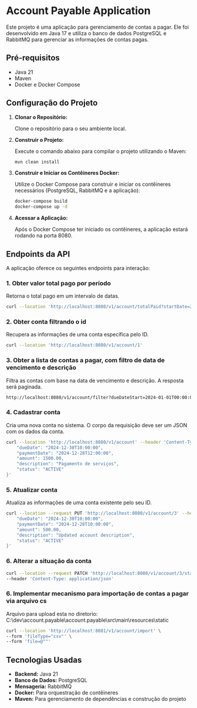 # Account Payable Application

Este projeto é uma aplicação para gerenciamento de contas a pagar. Ele foi desenvolvido em Java 17 e utiliza o banco de dados PostgreSQL e RabbitMQ para gerenciar as informações de contas pagas.

## Pré-requisitos

- Java 21
- Maven
- Docker e Docker Compose

## Configuração do Projeto

1. **Clonar o Repositório:**

   Clone o repositório para o seu ambiente local.

2. **Construir o Projeto:**

   Execute o comando abaixo para compilar o projeto utilizando o Maven:

   ```bash
   mvn clean install
   ```

3. **Construir e Iniciar os Contêineres Docker:**

   Utilize o Docker Compose para construir e iniciar os contêineres necessários (PostgreSQL, RabbitMQ e a aplicação):

   ```bash
   docker-compose build
   docker-compose up -d
   ```

4. **Acessar a Aplicação:**

   Após o Docker Compose ter iniciado os contêineres, a aplicação estará rodando na porta 8080.

## Endpoints da API

A aplicação oferece os seguintes endpoints para interação:

### 1. Obter valor total pago por período

Retorna o total pago em um intervalo de datas.

```bash
curl --location 'http://localhost:8080/v1/account/totalPaid?startDate=2024-01-01T00%3A00%3A00&endDate=2024-12-31T23%3A59%3A59' --header 'Content-Type: application/json'
```

### 2. Obter conta filtrando o id

Recupera as informações de uma conta específica pelo ID.

```bash
curl --location 'http://localhost:8080/v1/account/1'
```

### 3. Obter a lista de contas a pagar, com filtro de data de vencimento e descrição

Filtra as contas com base na data de vencimento e descrição. A resposta será paginada.

```bash
http://localhost:8080/v1/account/filter?dueDateStart=2024-01-01T00:00:00&dueDateEnd=2024-12-31T23:59:59&description=Pagamento&page=0&size=10
```

### 4. Cadastrar conta

Cria uma nova conta no sistema. O corpo da requisição deve ser um JSON com os dados da conta.

```bash
curl --location 'http://localhost:8080/v1/account' --header 'Content-Type: application/json' --data '{
    "dueDate": "2024-12-30T10:00:00",
    "paymentDate": "2024-12-28T12:00:00",
    "amount": 1500.00,
    "description": "Pagamento de serviços",
    "status": "ACTIVE"
}'
```

### 5. Atualizar conta

Atualiza as informações de uma conta existente pelo seu ID.

```bash
curl --location --request PUT 'http://localhost:8080/v1/account/3' --header 'Content-Type: application/json' --data '{
    "dueDate": "2024-12-30T10:00:00",
    "paymentDate": "2024-12-28T10:00:00",
    "amount": 500.00,
    "description": "Updated account description",
    "status": "ACTIVE"
}'
```

### 6.  Alterar a situação da conta

```bash
curl --location --request PATCH 'http://localhost:8080/v1/account/3/status?status=INACTIVE' \
--header 'Content-Type: application/json'
```

### 6.  Implementar mecanismo para importação de contas a pagar via arquivo cs
Arquivo para upload esta no diretorio: C:\dev\account.payable\account.payable\src\main\resources\static

```bash
curl --location 'http://localhost:8081/v1/account/import' \
--form 'fileType="csv"' \
--form 'file=@""'
```

## Tecnologias Usadas

- **Backend:** Java 21
- **Banco de Dados:** PostgreSQL
- **Mensageria:** RabbitMQ
- **Docker:** Para orquestração de contêineres
- **Maven:** Para gerenciamento de dependências e construção do projeto
